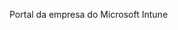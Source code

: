<Token xmlns:xlink="http://www.w3.org/1999/xlink">Portal da empresa do Microsoft Intune</Token>

<!--HONumber=May16_HO1-->


